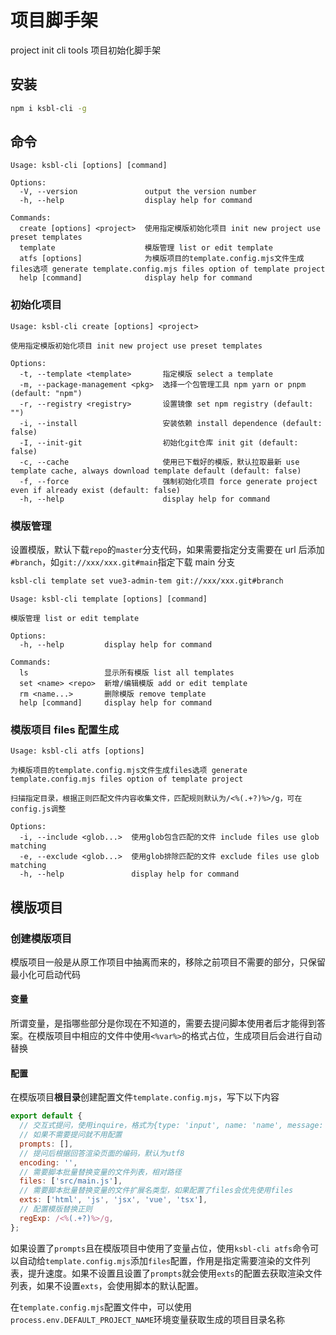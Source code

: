 # 项目脚手架

project init cli tools
项目初始化脚手架

## 安装

```bash
npm i ksbl-cli -g
```

## 命令

```
Usage: ksbl-cli [options] [command]

Options:
  -V, --version               output the version number
  -h, --help                  display help for command

Commands:
  create [options] <project>  使用指定模版初始化项目 init new project use preset templates
  template                    模版管理 list or edit template
  atfs [options]              为模版项目的template.config.mjs文件生成files选项 generate template.config.mjs files option of template project
  help [command]              display help for command
```

### 初始化项目

```
Usage: ksbl-cli create [options] <project>

使用指定模版初始化项目 init new project use preset templates

Options:
  -t, --template <template>       指定模版 select a template
  -m, --package-management <pkg>  选择一个包管理工具 npm yarn or pnpm (default: "npm")
  -r, --registry <registry>       设置镜像 set npm registry (default: "")
  -i, --install                   安装依赖 install dependence (default: false)
  -I, --init-git                  初始化git仓库 init git (default: false)
  -c, --cache                     使用已下载好的模版，默认拉取最新 use template cache, always download template default (default: false)
  -f, --force                     强制初始化项目 force generate project even if already exist (default: false)
  -h, --help                      display help for command
```

### 模版管理

设置模版，默认下载`repo`的`master`分支代码，如果需要指定分支需要在 url 后添加`#branch`，如`git://xxx/xxx.git#main`指定下载 main 分支

```bash
ksbl-cli template set vue3-admin-tem git://xxx/xxx.git#branch
```

```
Usage: ksbl-cli template [options] [command]

模版管理 list or edit template

Options:
  -h, --help         display help for command

Commands:
  ls                 显示所有模版 list all templates
  set <name> <repo>  新增/编辑模版 add or edit template
  rm <name...>       删除模版 remove template
  help [command]     display help for command
```

### 模版项目 files 配置生成

```
Usage: ksbl-cli atfs [options]

为模版项目的template.config.mjs文件生成files选项 generate template.config.mjs files option of template project

扫描指定目录，根据正则匹配文件内容收集文件，匹配规则默认为/<%(.+?)%>/g，可在config.js调整

Options:
  -i, --include <glob...>  使用glob包含匹配的文件 include files use glob matching
  -e, --exclude <glob...>  使用glob排除匹配的文件 exclude files use glob matching
  -h, --help               display help for command
```

## 模版项目

### 创建模版项目

模版项目一般是从原工作项目中抽离而来的，移除之前项目不需要的部分，只保留最小化可启动代码

#### 变量

所谓变量，是指哪些部分是你现在不知道的，需要去提问脚本使用者后才能得到答案。在模版项目中相应的文件中使用`<%var%>`的格式占位，生成项目后会进行自动替换

#### 配置

在模版项目**根目录**创建配置文件`template.config.mjs`，写下以下内容

```js
export default {
  // 交互式提问，使用inquire，格式为{type: 'input', name: 'name', message: '项目名称？'}，具体参考https://github.com/SBoudrias/Inquirer.js#question
  // 如果不需要提问就不用配置
  prompts: [],
  // 提问后根据回答渲染页面的编码，默认为utf8
  encoding: '',
  // 需要脚本批量替换变量的文件列表，相对路径
  files: ['src/main.js'],
  // 需要脚本批量替换变量的文件扩展名类型，如果配置了files会优先使用files
  exts: ['html', 'js', 'jsx', 'vue', 'tsx'],
  // 配置模版替换正则
  regExp: /<%(.+?)%>/g,
};
```

如果设置了`prompts`且在模版项目中使用了变量占位，使用`ksbl-cli atfs`命令可以自动给`template.config.mjs`添加`files`配置，作用是指定需要渲染的文件列表，提升速度。如果不设置且设置了`prompts`就会使用`exts`的配置去获取渲染文件列表，如果不设置`exts`，会使用脚本的默认配置。

在`template.config.mjs`配置文件中，可以使用`process.env.DEFAULT_PROJECT_NAME`环境变量获取生成的项目目录名称
